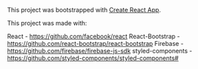 This project was bootstrapped with [Create React App](https://github.com/facebook/create-react-app).

This project was made with:

React - https://github.com/facebook/react
React-Bootstrap - https://github.com/react-bootstrap/react-bootstrap
Firebase - https://github.com/firebase/firebase-js-sdk
styled-components - https://github.com/styled-components/styled-components#
